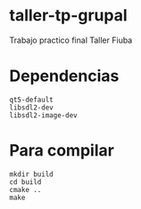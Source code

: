 # taller-tp-grupal
Trabajo practico final Taller Fiuba

# Dependencias
    qt5-default
    libsdl2-dev
    libsdl2-image-dev

# Para compilar
    mkdir build
    cd build 
    cmake ..
    make